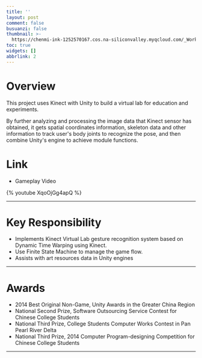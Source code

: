 ```yaml
---
title: ''
layout: post
comment: false
busuanzi: false
thumbnail: >-
  https://chenmi-ink-1252570167.cos.na-siliconvalley.myqcloud.com/_Works/Kinect%20Cover.png
toc: true
widgets: []
abbrlink: 2
---
```



# Overview

This project uses Kinect with Unity to build a virtual lab for education and experiments. 

By further analyzing and processing the image data that Kinect sensor has obtained, it gets spatial coordinates information, skeleton data and other information to track user's body joints to recognize the pose, and then combine Unity's engine to achieve module functions. 

# Link

- Gameplay Video

{% youtube XqoOjGg4apQ %}

---

# Key Responsibility


-  Implements Kinect Virtual Lab gesture recognition system based on Dynamic Time Warping using Kinect.
-  Use Finite State Machine to manage the game flow.
-  Assists with art resources data in Unity engines



---

# Awards

- 2014 Best Original Non-Game, Unity Awards in the Greater China Region
- National Second Prize, Software Outsourcing Service Contest for Chinese College Students
- National Third Prize, College Students Computer Works Contest in Pan Pearl River Delta
- National Third Prize, 2014 Computer Program-designing Competition for Chinese College Students
---
